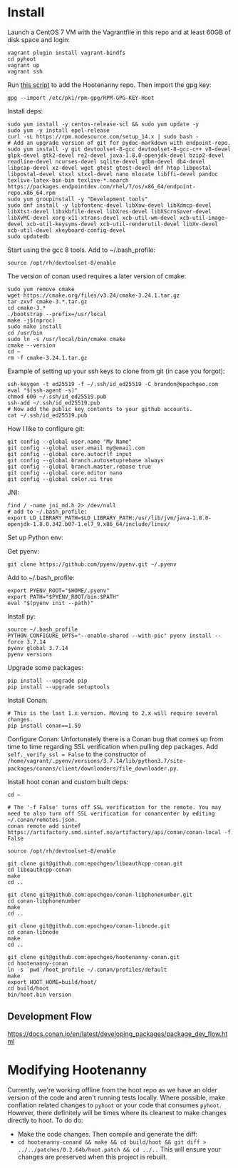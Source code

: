 
# Install

Launch a CentOS 7 VM with the Vagrantfile in this repo and at least 60GB of disk space and login:
```
vagrant plugin install vagrant-bindfs
cd pyhoot
vagrant up
vagrant ssh
```

Run [this script](https://github.com/ngageoint/hootenanny-rpms/blob/30149eb7d26ff69f15a1fa6b52d73e4d048b77a3/scripts/hoot-repo.sh) to add the Hootenanny repo. Then import the gpg key:
```
gpg --import /etc/pki/rpm-gpg/RPM-GPG-KEY-Hoot
```

Install deps:
```
sudo yum install -y centos-release-scl && sudo yum update -y
sudo yum -y install epel-release
curl -sL https://rpm.nodesource.com/setup_14.x | sudo bash -
# Add an upgrade version of git for pydoc-markdown with endpoint-repo.
sudo yum install -y git devtoolset-8-gcc devtoolset-8-gcc-c++ v8-devel glpk-devel gtk2-devel re2-devel java-1.8.0-openjdk-devel bzip2-devel readline-devel ncurses-devel sqlite-devel gdbm-devel db4-devel libpcap-devel xz-devel wget gtest gtest-devel dnf htop libpostal libpostal-devel stxxl stxxl-devel nano mlocate libffi-devel pandoc texlive-latex-bin-bin texlive-*.noarch https://packages.endpointdev.com/rhel/7/os/x86_64/endpoint-repo.x86_64.rpm
sudo yum groupinstall -y "Development tools"
sudo dnf install -y libfontenc-devel libXaw-devel libXdmcp-devel libXtst-devel libxkbfile-devel libXres-devel libXScrnSaver-devel libXvMC-devel xorg-x11-xtrans-devel xcb-util-wm-devel xcb-util-image-devel xcb-util-keysyms-devel xcb-util-renderutil-devel libXv-devel xcb-util-devel xkeyboard-config-devel
sudo updatedb
```

Start using the gcc 8 tools. Add to ~/.bash_profile:
```
source /opt/rh/devtoolset-8/enable
```

The version of conan used requires a later version of cmake:
```
sudo yum remove cmake
wget https://cmake.org/files/v3.24/cmake-3.24.1.tar.gz
tar zxvf cmake-3.*.tar.gz
cd cmake-3.*
./bootstrap --prefix=/usr/local
make -j$(nproc)
sudo make install
cd /usr/bin
sudo ln -s /usr/local/bin/cmake cmake
cmake --version
cd ~
rm -f cmake-3.24.1.tar.gz
```

Example of setting up your ssh keys to clone from git (in case you forgot):
```
ssh-keygen -t ed25519 -f ~/.ssh/id_ed25519 -C brandon@epochgeo.com
eval "$(ssh-agent -s)"
chmod 600 ~/.ssh/id_ed25519.pub
ssh-add ~/.ssh/id_ed25519.pub
# Now add the public key contents to your github accounts.
cat ~/.ssh/id_ed25519.pub
```

How I like to configure git:
```
git config --global user.name "My Name"
git config --global user.email my@email.com
git config --global core.autocrlf input
git config --global branch.autosetuprebase always
git config --global branch.master.rebase true
git config --global core.editor nano
git config --global color.ui true
```

JNI:
```
find / -name jni_md.h 2> /dev/null
# add to ~/.bash_profile:
export LD_LIBRARY_PATH=$LD_LIBRARY_PATH:/usr/lib/jvm/java-1.8.0-openjdk-1.8.0.342.b07-1.el7_9.x86_64/include/linux/
```
Set up Python env:

Get pyenv:
```
git clone https://github.com/pyenv/pyenv.git ~/.pyenv
```

Add to ~/.bash_profile:
```
export PYENV_ROOT="$HOME/.pyenv"
export PATH="$PYENV_ROOT/bin:$PATH"
eval "$(pyenv init --path)"
```

Install py:
```
source ~/.bash_profile
PYTHON_CONFIGURE_OPTS="--enable-shared --with-pic" pyenv install --force 3.7.14
pyenv global 3.7.14
pyenv versions
```

Upgrade some packages:
```
pip install --upgrade pip
pip install --upgrade setuptools
```

Install Conan:
```
# This is the last 1.x version. Moving to 2.x will require several changes.
pip install conan==1.59
```

Configure Conan: Unfortunately there is a Conan bug that comes up from time to time regarding SSL verification when pulling dep packages. Add `self._verify_ssl = False` to the constructor of `/home/vagrant/.pyenv/versions/3.7.14/lib/python3.7/site-packages/conans/client/downloaders/file_downloader.py`.

Install hoot conan and custom built deps:
```
cd ~

# The '-f False' turns off SSL verification for the remote. You may need to also turn off SSL verification for conancenter by editing ~/.conan/remotes.json.
conan remote add sintef https://artifactory.smd.sintef.no/artifactory/api/conan/conan-local -f False

source /opt/rh/devtoolset-8/enable

git clone git@github.com:epochgeo/liboauthcpp-conan.git
cd liboauthcpp-conan
make
cd ..

git clone git@github.com:epochgeo/conan-libphonenumber.git
cd conan-libphonenumber
make
cd ..

git clone git@github.com:epochgeo/conan-libnode.git
cd conan-libnode
make
cd ..

git clone git@github.com:epochgeo/hootenanny-conan.git
cd hootenanny-conan
ln -s `pwd`/hoot_profile ~/.conan/profiles/default
make
export HOOT_HOME=build/hoot/
cd build/hoot
bin/hoot.bin version
```

## Development Flow

https://docs.conan.io/en/latest/developing_packages/package_dev_flow.html

# Modifying Hootenanny

Currently, we're working offline from the hoot repo as we have an older version of the code and aren't running tests locally. Where possible, make conflation related changes to `pyhoot` or your code that consumes `pyhoot`. However, there definitely will be times where its cleanest to make changes directly to hoot. To do do:
* Make the code changes. Then compile and generate the diff:
* `cd hootenanny-conand && make && cd build/hoot && git diff > ../../patches/0.2.64b/hoot.patch && cd ../..`
This will ensure your changes are preserved when this project is rebuilt.

